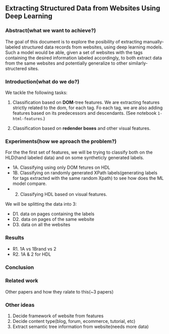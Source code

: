 ## Extracting Structured Data from Websites Using Deep Learning

### Abstract(what we want to achieve?)
The goal of this document is to explore the posibility of extracting manually-labeled structured data records from websites, using deep learning models. Such a model would be able, given a set of websites with the tags containing the desired information labeled accordingly, to both extract data from the same websites and potentially generalize to other similarly-structered sites.

### Introduction(what do we do?)
We tackle the following tasks:
1. Classification based on **DOM**-tree features. We are extracting features strictly related to the dom, for each tag. Fo each tag, we are also adding features based on its predecessors and descendants. (See notebook `1-html-features`.)

2. Classification based on **redender boxes** and other visual features.

### Experiments(how we aproach the problem?)
For the the first set of features, we will be trying to classify both on the HLD(hand labeled data) and on some syntheticly generated labels. 

* 1A. Classifying using only DOM  fetures on HDL
* 1B. Classifying on randomly generated XPath labels(generating labels for tags extracted with the same random Xpath) to see how does the ML model compare.
* 2. Classifying HDL based on visual features.

We will be splitting the data into 3:
* D1. data on pages containing the labels
* D2. data on pages of the same website
* D3. data on all the websites

### Results
* R1. 1A vs 1Brand vs 2
* R2. 1A & 2 for HDL

### Conclusion

### Related work
Other papers and how they ralate to this(~3 papers)

### Other ideas
1. Decide framework of website from features
2. Decide content type(blog, forum, ecommerce, tutorial, etc)
3. Extract semantic tree information from website(needs more data)

